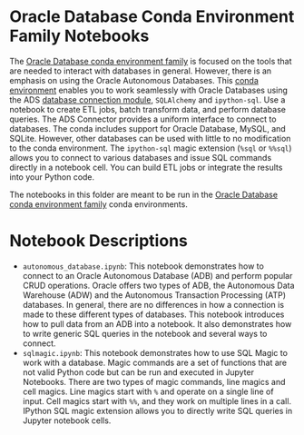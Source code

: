 Oracle Database Conda Environment Family Notebooks
==================================================

The [Oracle Database conda environment family](https://docs.oracle.com/en-us/iaas/data-science/using/conda-database-fam.htm) is focused on the tools that are needed to interact with databases in general. However, there is an emphasis on using the Oracle Autonomous Databases. This [conda environment](https://docs.cloud.oracle.com/en-us/iaas/data-science/using/use-notebook-sessions.htm#conda_understand_environments) enables you to work seamlessly with Oracle Databases using the ADS [database connection module](https://docs.oracle.com/en-us/iaas/tools/ads-sdk/latest/ads.database.html#ads.database.connection.Connector), `SQLAlchemy` and `ipython-sql`. Use a notebook to create ETL jobs, batch transform data, and perform database queries. The ADS Connector provides a uniform interface to connect to databases. The conda includes support for Oracle Database, MySQL, and SQLite. However, other databases can be used with little to no modification to the conda environment. The `ipython-sql` magic extension (`%sql` or `%%sql`) allows you to connect to various databases and issue SQL commands directly in a notebook cell. You can build ETL jobs or integrate the results into your Python code.

The notebooks in this folder are meant to be run in the [Oracle Database conda environment family](https://docs.oracle.com/en-us/iaas/data-science/using/conda-database-fam.htm) conda environments.

# Notebook Descriptions

* `autonomous_database.ipynb`: This notebook demonstrates how to connect to an Oracle Autonomous Database (ADB) and perform popular CRUD operations. Oracle offers two types of ADB, the Autonomous Data Warehouse (ADW) and the Autonomous Transaction Processing (ATP) databases. In general, there are no differences in how a connection is made to these different types of databases. This notebook introduces how to pull data from an ADB into a notebook. It also demonstrates how to write generic SQL queries in the notebook and several ways to connect.
* `sqlmagic.ipynb`: This notebook demonstrates how to use SQL Magic to work with a database. Magic commands are a set of functions that are not valid Python code but can be run and executed in Jupyter Notebooks. There are two types of magic commands, line magics and cell magics. Line magics start with `%` and operate on a single line of input. Cell magics start with `%%`, and they work on multiple lines in a call. IPython SQL magic extension allows you to directly write SQL queries in Jupyter notebook cells.

